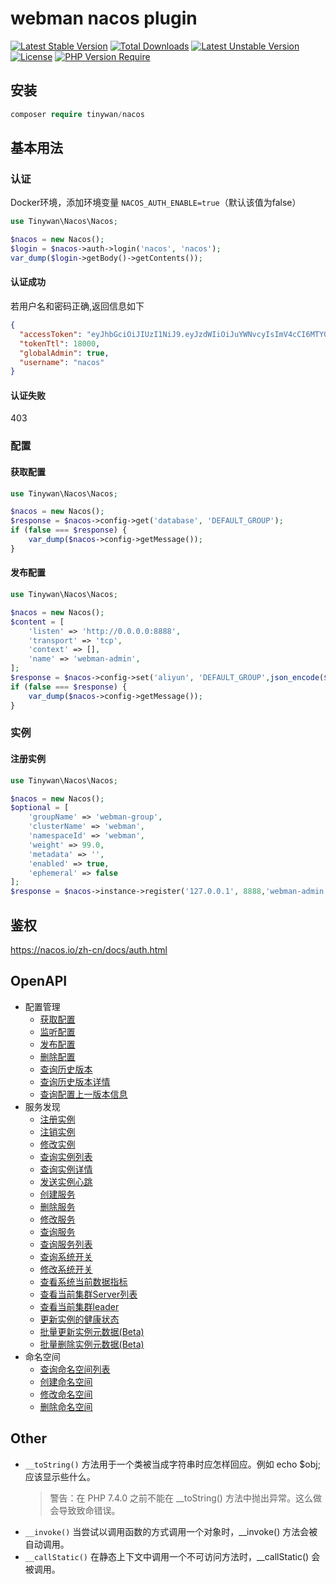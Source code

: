 # webman nacos plugin

[![Latest Stable Version](http://poser.pugx.org/tinywan/nacos/v)](https://packagist.org/packages/tinywan/nacos) 
[![Total Downloads](http://poser.pugx.org/tinywan/nacos/downloads)](https://packagist.org/packages/tinywan/nacos) 
[![Latest Unstable Version](http://poser.pugx.org/tinywan/nacos/v/unstable)](https://packagist.org/packages/tinywan/nacos) 
[![License](http://poser.pugx.org/tinywan/nacos/license)](https://packagist.org/packages/tinywan/nacos) 
[![PHP Version Require](http://poser.pugx.org/tinywan/nacos/require/php)](https://packagist.org/packages/tinywan/nacos)

## 安装

```php
composer require tinywan/nacos
```

## 基本用法

### 认证

Docker环境，添加环境变量 `NACOS_AUTH_ENABLE=true`（默认该值为false）

```php
use Tinywan\Nacos\Nacos;

$nacos = new Nacos();
$login = $nacos->auth->login('nacos', 'nacos');
var_dump($login->getBody()->getContents());
```

#### 认证成功

若用户名和密码正确,返回信息如下

```json
{
  "accessToken": "eyJhbGciOiJIUzI1NiJ9.eyJzdWIiOiJuYWNvcyIsImV4cCI6MTY0NzUwMzcxMX0.m1p2WKSz1TNj3ftUgKSJuj7Yu4SdoQiV-k0rm6IbvFg",
  "tokenTtl": 18000,
  "globalAdmin": true,
  "username": "nacos"
}
```

#### 认证失败

403

### 配置

#### 获取配置
```php
use Tinywan\Nacos\Nacos;

$nacos = new Nacos();
$response = $nacos->config->get('database', 'DEFAULT_GROUP');
if (false === $response) {
    var_dump($nacos->config->getMessage());
}
```

#### 发布配置

```php
use Tinywan\Nacos\Nacos;

$nacos = new Nacos();
$content = [
    'listen' => 'http://0.0.0.0:8888',
    'transport' => 'tcp',
    'context' => [],
    'name' => 'webman-admin',
];
$response = $nacos->config->set('aliyun', 'DEFAULT_GROUP',json_encode($content));
if (false === $response) {
    var_dump($nacos->config->getMessage());
}
```

### 实例

#### 注册实例
```php
use Tinywan\Nacos\Nacos;

$nacos = new Nacos();
$optional = [
    'groupName' => 'webman-group',
    'clusterName' => 'webman',
    'namespaceId' => 'webman',
    'weight' => 99.0,
    'metadata' => '',
    'enabled' => true,
    'ephemeral' => false
];
$response = $nacos->instance->register('127.0.0.1', 8888,'webman-admin',$optional);
```

## 鉴权

https://nacos.io/zh-cn/docs/auth.html

## OpenAPI

- 配置管理
  - [获取配置](https://nacos.io/zh-cn/docs/open-api.html#1.1)
  - [监听配置](https://nacos.io/zh-cn/docs/open-api.html#1.2)
  - [发布配置](https://nacos.io/zh-cn/docs/open-api.html#1.3)
  - [删除配置](https://nacos.io/zh-cn/docs/open-api.html#1.4)
  - [查询历史版本](https://nacos.io/zh-cn/docs/open-api.html#1.5)
  - [查询历史版本详情](https://nacos.io/zh-cn/docs/open-api.html#1.6)
  - [查询配置上一版本信息](https://nacos.io/zh-cn/docs/open-api.html#1.7)
- 服务发现
  - [注册实例](https://nacos.io/zh-cn/docs/open-api.html#2.1)
  - [注销实例](https://nacos.io/zh-cn/docs/open-api.html#2.2)
  - [修改实例](https://nacos.io/zh-cn/docs/open-api.html#2.3)
  - [查询实例列表](https://nacos.io/zh-cn/docs/open-api.html#2.4)
  - [查询实例详情](https://nacos.io/zh-cn/docs/open-api.html#2.5)
  - [发送实例心跳](https://nacos.io/zh-cn/docs/open-api.html#2.6)
  - [创建服务](https://nacos.io/zh-cn/docs/open-api.html#2.7)
  - [删除服务](https://nacos.io/zh-cn/docs/open-api.html#2.8)
  - [修改服务](https://nacos.io/zh-cn/docs/open-api.html#2.9)
  - [查询服务](https://nacos.io/zh-cn/docs/open-api.html#2.10)
  - [查询服务列表](https://nacos.io/zh-cn/docs/open-api.html#2.11)
  - [查询系统开关](https://nacos.io/zh-cn/docs/open-api.html#2.12)
  - [修改系统开关](https://nacos.io/zh-cn/docs/open-api.html#2.13)
  - [查看系统当前数据指标](https://nacos.io/zh-cn/docs/open-api.html#2.14)
  - [查看当前集群Server列表](https://nacos.io/zh-cn/docs/open-api.html#2.15)
  - [查看当前集群leader](https://nacos.io/zh-cn/docs/open-api.html#2.16)
  - [更新实例的健康状态](https://nacos.io/zh-cn/docs/open-api.html#2.17)
  - [批量更新实例元数据(Beta)](https://nacos.io/zh-cn/docs/open-api.html#2.18)
  - [批量删除实例元数据(Beta)](https://nacos.io/zh-cn/docs/open-api.html#2.19)
- 命名空间
  - [查询命名空间列表](https://nacos.io/zh-cn/docs/open-api.html#3.1)
  - [创建命名空间](https://nacos.io/zh-cn/docs/open-api.html#3.2)
  - [修改命名空间](https://nacos.io/zh-cn/docs/open-api.html#3.3)
  - [删除命名空间](https://nacos.io/zh-cn/docs/open-api.html#3.4)

## Other

- `__toString()` 方法用于一个类被当成字符串时应怎样回应。例如 echo $obj; 应该显示些什么。
  > 警告：在 PHP 7.4.0 之前不能在 __toString() 方法中抛出异常。这么做会导致致命错误。
- `__invoke()` 当尝试以调用函数的方式调用一个对象时，__invoke() 方法会被自动调用。
- `__callStatic()` 在静态上下文中调用一个不可访问方法时，__callStatic() 会被调用。
